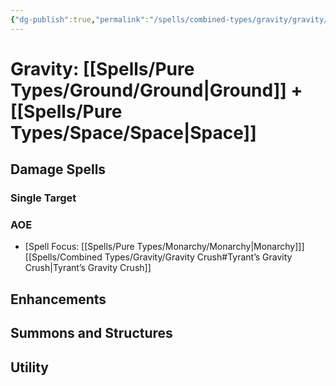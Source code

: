 ```yaml
---
{"dg-publish":true,"permalink":"/spells/combined-types/gravity/gravity/"}
---
```


# Gravity: [[Spells/Pure Types/Ground/Ground\|Ground]] +[[Spells/Pure Types/Space/Space\|Space]]
## Damage Spells

### Single Target

### AOE
- \[Spell Focus: [[Spells/Pure Types/Monarchy/Monarchy\|Monarchy]]\] [[Spells/Combined Types/Gravity/Gravity Crush#Tyrant’s Gravity Crush\|Tyrant’s Gravity Crush]]

## Enhancements

## Summons and Structures

## Utility